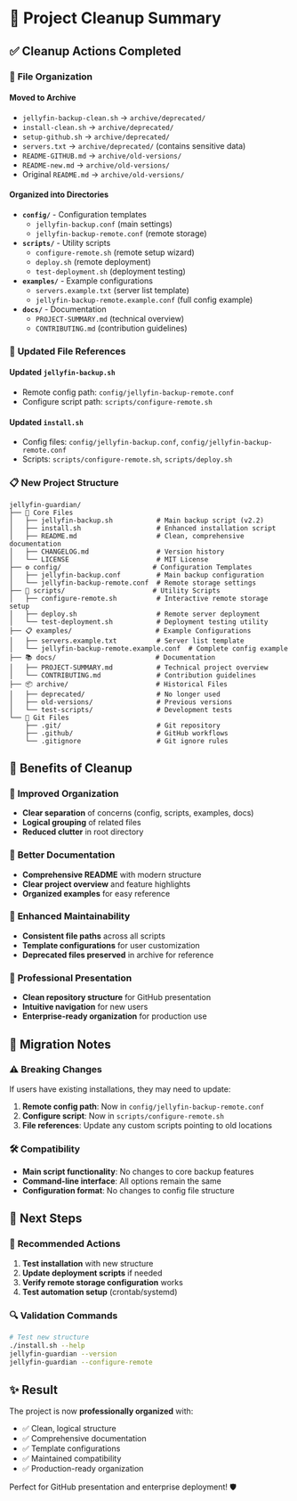 # 🧹 Project Cleanup Summary

## ✅ **Cleanup Actions Completed**

### 📁 **File Organization**

#### **Moved to Archive**
- `jellyfin-backup-clean.sh` → `archive/deprecated/`
- `install-clean.sh` → `archive/deprecated/`
- `setup-github.sh` → `archive/deprecated/`
- `servers.txt` → `archive/deprecated/` (contains sensitive data)
- `README-GITHUB.md` → `archive/old-versions/`
- `README-new.md` → `archive/old-versions/`
- Original `README.md` → `archive/old-versions/`

#### **Organized into Directories**
- **`config/`** - Configuration templates
  - `jellyfin-backup.conf` (main settings)
  - `jellyfin-backup-remote.conf` (remote storage)
- **`scripts/`** - Utility scripts
  - `configure-remote.sh` (remote setup wizard)
  - `deploy.sh` (remote deployment)
  - `test-deployment.sh` (deployment testing)
- **`examples/`** - Example configurations
  - `servers.example.txt` (server list template)
  - `jellyfin-backup-remote.example.conf` (full config example)
- **`docs/`** - Documentation
  - `PROJECT-SUMMARY.md` (technical overview)
  - `CONTRIBUTING.md` (contribution guidelines)

### 🔄 **Updated File References**

#### **Updated `jellyfin-backup.sh`**
- Remote config path: `config/jellyfin-backup-remote.conf`
- Configure script path: `scripts/configure-remote.sh`

#### **Updated `install.sh`**
- Config files: `config/jellyfin-backup.conf`, `config/jellyfin-backup-remote.conf`
- Scripts: `scripts/configure-remote.sh`, `scripts/deploy.sh`

### 📋 **New Project Structure**

```
jellyfin-guardian/
├── 📄 Core Files
│   ├── jellyfin-backup.sh           # Main backup script (v2.2)
│   ├── install.sh                   # Enhanced installation script
│   ├── README.md                    # Clean, comprehensive documentation
│   ├── CHANGELOG.md                 # Version history
│   └── LICENSE                      # MIT License
├── ⚙️ config/                       # Configuration Templates
│   ├── jellyfin-backup.conf         # Main backup configuration
│   └── jellyfin-backup-remote.conf  # Remote storage settings
├── 🔧 scripts/                      # Utility Scripts
│   ├── configure-remote.sh          # Interactive remote storage setup
│   ├── deploy.sh                    # Remote server deployment
│   └── test-deployment.sh           # Deployment testing utility
├── 📋 examples/                     # Example Configurations
│   ├── servers.example.txt          # Server list template
│   └── jellyfin-backup-remote.example.conf  # Complete config example
├── 📚 docs/                         # Documentation
│   ├── PROJECT-SUMMARY.md           # Technical project overview
│   └── CONTRIBUTING.md              # Contribution guidelines
├── 📦 archive/                      # Historical Files
│   ├── deprecated/                  # No longer used
│   ├── old-versions/                # Previous versions
│   └── test-scripts/                # Development tests
└── 🔧 Git Files
    ├── .git/                        # Git repository
    ├── .github/                     # GitHub workflows
    └── .gitignore                   # Git ignore rules
```

## 🎯 **Benefits of Cleanup**

### 🧩 **Improved Organization**
- **Clear separation** of concerns (config, scripts, examples, docs)
- **Logical grouping** of related files
- **Reduced clutter** in root directory

### 📖 **Better Documentation**
- **Comprehensive README** with modern structure
- **Clear project overview** and feature highlights
- **Organized examples** for easy reference

### 🔧 **Enhanced Maintainability**
- **Consistent file paths** across all scripts
- **Template configurations** for user customization
- **Deprecated files preserved** in archive for reference

### 🎨 **Professional Presentation**
- **Clean repository structure** for GitHub presentation
- **Intuitive navigation** for new users
- **Enterprise-ready organization** for production use

## 🔄 **Migration Notes**

### ⚠️ **Breaking Changes**
If users have existing installations, they may need to update:

1. **Remote config path**: Now in `config/jellyfin-backup-remote.conf`
2. **Configure script**: Now in `scripts/configure-remote.sh` 
3. **File references**: Update any custom scripts pointing to old locations

### 🛠️ **Compatibility**
- **Main script functionality**: No changes to core backup features
- **Command-line interface**: All options remain the same
- **Configuration format**: No changes to config file structure

## 🚀 **Next Steps**

### 📝 **Recommended Actions**
1. **Test installation** with new structure
2. **Update deployment scripts** if needed
3. **Verify remote storage configuration** works
4. **Test automation setup** (crontab/systemd)

### 🔍 **Validation Commands**
```bash
# Test new structure
./install.sh --help
jellyfin-guardian --version
jellyfin-guardian --configure-remote
```

## ✨ **Result**

The project is now **professionally organized** with:
- ✅ Clean, logical structure
- ✅ Comprehensive documentation
- ✅ Template configurations
- ✅ Maintained compatibility
- ✅ Production-ready organization

Perfect for GitHub presentation and enterprise deployment! 🛡️

